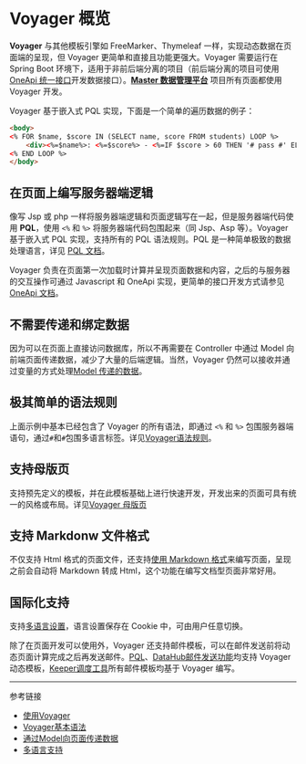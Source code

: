 # Voyager 概览

**Voyager** 与其他模板引擎如 FreeMarker、Thymeleaf 一样，实现动态数据在页面端的呈现，但 Voyager 更简单和直接且功能更强大。Voyager 需要运行在 Spring Boot 环境下，适用于非前后端分离的项目（前后端分离的项目可使用 [OneApi 统一接口](/oneapi/overview.md)开发数据接口）。[**Master 数据管理平台**](http://m.qross.cn) 项目所有页面都使用 Voyager 开发。

Voyager 基于嵌入式 PQL 实现，下面是一个简单的遍历数据的例子：

```html
<body>
<% FOR $name, $score IN (SELECT name, score FROM students) LOOP %>
    <div><%=$name%>: <%=$score%> - <%=IF $score > 60 THEN '# pass #' ELSE '# fail #' END %></div>
<% END LOOP %>
</body>
```

## 在页面上编写服务器端逻辑

像写 Jsp 或 php 一样将服务器端逻辑和页面逻辑写在一起，但是服务器端代码使用 **PQL**，使用 `<%` 和 `%>` 将服务器端代码包围起来（同 Jsp、Asp 等）。Voyager 基于嵌入式 PQL 实现，支持所有的 PQL 语法规则。PQL 是一种简单极致的数据处理语言，详见 [PQL 文档](/pql/overview.md)。

Voyager 负责在页面第一次加载时计算并呈现页面数据和内容，之后的与服务器的交互操作可通过 Javascript 和 OneApi 实现，更简单的接口开发方式请参见 [OneApi 文档](/oneapi/overview.md)。

## 不需要传递和绑定数据

因为可以在页面上直接访问数据库，所以不再需要在 Controller 中通过 Model 向前端页面传递数据，减少了大量的后端逻辑。当然，Voyager 仍然可以接收并通过变量的方式处理[Model 传递的数据](/voyager/model.md)。

## 极其简单的语法规则

上面示例中基本已经包含了 Voyager 的所有语法，即通过 `<%` 和 `%>` 包围服务器端语句，通过`#`和`#`包围多语言标签。详见[Voyager语法规则](/voyager/syntax.md)。

## 支持母版页

支持预先定义的模板，并在此模板基础上进行快速开发，开发出来的页面可具有统一的风格或布局。详见[Voyager 母版页](/voyager/master.md)

## 支持 Markdonw 文件格式

不仅支持 Html 格式的页面文件，还支持[使用 Markdown 格式](/voyager/markdonw.md)来编写页面，呈现之前会自动将 Markdown 转成 Html，这个功能在编写文档型页面非常好用。

## 国际化支持

支持[多语言设置](/voyager/language.md)，语言设置保存在 Cookie 中，可由用户任意切换。


除了在页面开发可以使用外，Voyager 还支持邮件模板，可以在邮件发送前将动态页面计算完成之后再发送邮件。[PQL](/pql/send.md)、[DataHub邮件发送功能](/datahub/email.md)均支持 Voyager 动态模板，[Keeper调度工具](/keeper/overview.md)所有邮件模板均基于 Voyager 编写。


---
参考链接

* [使用Voyager](/voyager/use.md)
* [Voyager基本语法](/voyager/syntax.md)
* [通过Model向页面传递数据](/voyager/model.md)
* [多语言支持](/voyager/language.md)